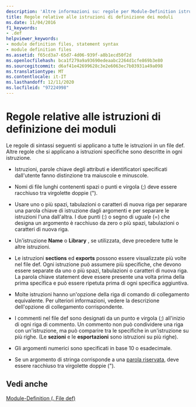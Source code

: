 ```yaml
---
description: 'Altre informazioni su: regole per Module-Definition istruzioni'
title: Regole relative alle istruzioni di definizione dei moduli
ms.date: 11/04/2016
f1_keywords:
- .def
helpviewer_keywords:
- module definition files, statement syntax
- module definition files
ms.assetid: f65cd3a7-65d7-4d06-939f-a8b1ecd50f2d
ms.openlocfilehash: bca1f279a9a93690edeaabc2264d1cfe869b3e80
ms.sourcegitcommit: d6af41e42699628c3e2e6063ec7b03931a49a098
ms.translationtype: MT
ms.contentlocale: it-IT
ms.lasthandoff: 12/11/2020
ms.locfileid: "97224998"
---
```

# <a name="rules-for-module-definition-statements"></a>Regole relative alle istruzioni di definizione dei moduli

Le regole di sintassi seguenti si applicano a tutte le istruzioni in un file def. Altre regole che si applicano a istruzioni specifiche sono descritte in ogni istruzione.

- Istruzioni, parole chiave degli attributi e identificatori specificati dall'utente fanno distinzione tra maiuscole e minuscole.

- Nomi di file lunghi contenenti spazi o punti e virgola (;) deve essere racchiuso tra virgolette doppie (").

- Usare uno o più spazi, tabulazioni o caratteri di nuova riga per separare una parola chiave di istruzione dagli argomenti e per separare le istruzioni l'una dall'altra. I due punti (:) o segno di uguale (=) che designa un argomento è racchiuso da zero o più spazi, tabulazioni o caratteri di nuova riga.

- Un'istruzione **Name** o **Library** , se utilizzata, deve precedere tutte le altre istruzioni.

- Le istruzioni **sections** ed **exports** possono essere visualizzate più volte nel file def. Ogni istruzione può assumere più specifiche, che devono essere separate da uno o più spazi, tabulazioni o caratteri di nuova riga. La parola chiave statement deve essere presente una volta prima della prima specifica e può essere ripetuta prima di ogni specifica aggiuntiva.

- Molte istruzioni hanno un'opzione della riga di comando di collegamento equivalente. Per ulteriori informazioni, vedere la descrizione dell'opzione di collegamento corrispondente.

- I commenti nel file def sono designati da un punto e virgola (;) all'inizio di ogni riga di commento. Un commento non può condividere una riga con un'istruzione, ma può comparire tra le specifiche in un'istruzione su più righe. (Le **sezioni** e le **esportazioni** sono istruzioni su più righe).

- Gli argomenti numerici sono specificati in base 10 o esadecimale.

- Se un argomento di stringa corrisponde a una [parola riservata](reserved-words.md), deve essere racchiuso tra virgolette doppie (").

## <a name="see-also"></a>Vedi anche

[Module-Definition (. File def)](module-definition-dot-def-files.md)
